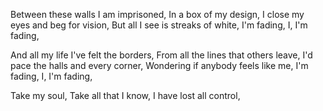 Between these walls I am imprisoned,
In a box of my design,
I close my eyes and beg for vision,
But all I see is streaks of white,
I'm fading,
I, I'm fading,

And all my life I've felt the borders,
From all the lines that others leave,
I'd pace the halls and every corner,
Wondering if anybody feels like me,
I'm fading,
I, I'm fading,

Take my soul,
Take all that I know,
I have lost all control,
